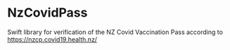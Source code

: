 # NzCovidPass
Swift library for verification of the NZ Covid Vaccination Pass according to https://nzcp.covid19.health.nz/
